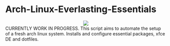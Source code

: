 # Arch-Linux-Everlasting-Essentials
<div style="text-align:center"><img src="https://imgur.com/a/PrjGE6i" /></div>
CURRENTLY WORK IN PROGRESS. This script aims to automate the setup of a fresh arch linux system. Installs and configure essential packages, xfce DE and dotfiles.
